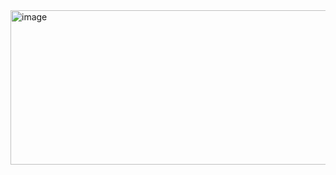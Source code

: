 <img width="669" height="247" alt="image" src="https://github.com/user-attachments/assets/596628b7-453f-4dc2-8d67-a2e11c20d174" />
